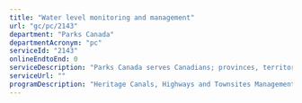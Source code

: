 ```yaml
---
title: "Water level monitoring and management"
url: "gc/pc/2143"
department: "Parks Canada"
departmentAcronym: "pc"
serviceId: "2143"
onlineEndtoEnd: 0
serviceDescription: "Parks Canada serves Canadians; provinces, territories, and communities; and local watershed management agencies by managing water levels in the watersheds for the Trent-Severn Waterway, Rideau Canal, and their reservoir lakes."
serviceUrl: ""
programDescription: "Heritage Canals, Highways and Townsites Management"
---
```

